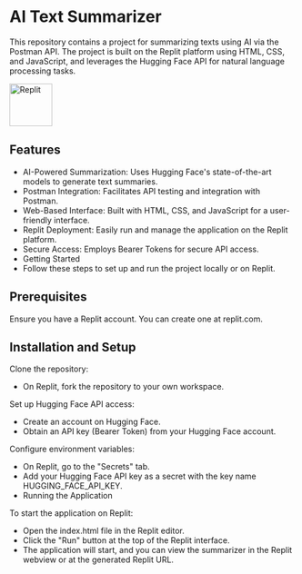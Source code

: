 # AI Text Summarizer
This repository contains a project for summarizing texts using AI via the Postman API. The project is built on the Replit platform using HTML, CSS, and JavaScript, and leverages the Hugging Face API for natural language processing tasks.

<a href="https://replit.com/" target="blank">
      <img src="https://replit.com/public/images/logo.svg" alt="Replit" width="75" height="75">
</a>

## Features
- AI-Powered Summarization: Uses Hugging Face's state-of-the-art models to generate text summaries.
- Postman Integration: Facilitates API testing and integration with Postman.
- Web-Based Interface: Built with HTML, CSS, and JavaScript for a user-friendly interface.
- Replit Deployment: Easily run and manage the application on the Replit platform.
- Secure Access: Employs Bearer Tokens for secure API access.
- Getting Started
- Follow these steps to set up and run the project locally or on Replit.

## Prerequisites
Ensure you have a Replit account. You can create one at replit.com.

## Installation and Setup
Clone the repository:
- On Replit, fork the repository to your own workspace.
  
Set up Hugging Face API access:
- Create an account on Hugging Face.
- Obtain an API key (Bearer Token) from your Hugging Face account.
  
Configure environment variables:
- On Replit, go to the "Secrets" tab.
- Add your Hugging Face API key as a secret with the key name HUGGING_FACE_API_KEY.
- Running the Application
  
To start the application on Replit:
- Open the index.html file in the Replit editor.
- Click the "Run" button at the top of the Replit interface.
- The application will start, and you can view the summarizer in the Replit webview or at the generated Replit URL.
